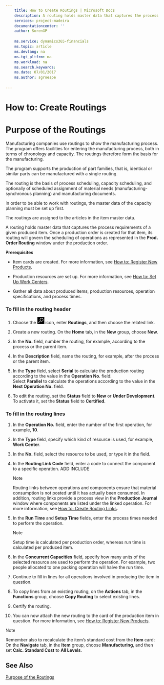 ```yaml
---
    title: How to Create Routings | Microsoft Docs
    description: A routing holds master data that captures the process requirements of a given produced item. Once a production order is created for that item, its routing will govern the scheduling of operations as represented in the **Prod. Order Routing** window under the production order.
    services: project-madeira
    documentationcenter: ''
    author: SorenGP

    ms.service: dynamics365-financials
    ms.topic: article
    ms.devlang: na
    ms.tgt_pltfrm: na
    ms.workload: na
    ms.search.keywords:
    ms.date: 07/01/2017
    ms.author: sgroespe

---
```

# How to: Create Routings
# Purpose of the Routings
Manufacturing companies use routings to show the manufacturing process. The program offers facilities for entering the manufacturing process, both in terms of chronology and capacity. The routings therefore form the basis for the manufacturing.  

 The program supports the production of part families, that is, identical or similar parts can be manufactured with a single routing.  

 The routing is the basis of process scheduling, capacity scheduling, and optionally of scheduled assignment of material needs (manufacturing-synchronous planning) and manufacturing documents.  

 In order to be able to work with routings, the master data of the capacity planning must be set up first.  

 The routings are assigned to the articles in the item master data.  
  

A routing holds master data that captures the process requirements of a given produced item. Once a production order is created for that item, its routing will govern the scheduling of operations as represented in the **Prod. Order Routing** window under the production order.  

 **Prerequisites**  

-   Item cards are created. For more information, see [How to: Register New Products](../how-to-register-new-products.md).  

-   Production resources are set up. For more information, see [How to: Set Up Work Centers](../how-to-set-up-work-centers.md).  

-   Gather all data about produced items, production resources, operation specifications, and process times.  

### To fill in the routing header  

1.  Choose the ![Search for Page or Report](media/ui-search/search_small.png "Search for Page or Report icon") icon, enter **Routings**, and then choose the related link.  

2.  Create a new routing. On the **Home** tab, in the **New** group, choose **New**.  

3.  In the **No.** field, number the routing, for example, according to the process or the parent item.  

4.  In the **Description** field, name the routing, for example, after the process or the parent item.  

5.  In the **Type** field, select **Serial** to calculate the production routing according to the value in the **Operation No.** field.   
    Select **Parallel** to calculate the operations according to the value in the **Next Operation No.** field.  

6.  To edit the routing, set the **Status** field to **New** or **Under Development**. To activate it, set the **Status** field to **Certified**.  

### To fill in the routing lines  

1.  In the **Operation No.** field, enter the number of the first operation, for example,  **10**.  

2.  In the **Type** field, specify which kind of resource is used, for example, **Work Center**.  

3.  In the **No.** field, select the resource to be used, or type it in the field.  

4.  In the **Routing Link Code** field, enter a code to connect the component to a specific operation. ADD INCLUDE<!--[!INCLUDE[bp_choose_columns](../../includes/bp_choose_columns_md.md)]-->  

    > [!NOTE]  
    >  Routing links between operations and components ensure that material consumption is not posted until it has actually been consumed. In addition, routing links provide a process view in the **Production Journal** window where components are listed under the linked operation. For more information, see [How to: Create Routing Links](../how-to-create-routing-links.md).  

5.  In the **Run Time** and **Setup Time** fields, enter the process times needed to perform the operation.  

    > [!NOTE]  
    >  Setup time is calculated per production order, whereas run time is calculated per produced item.  

6.  In the **Concurrent Capacities** field, specify how many units of the selected resource are used to perform the operation. For example, two people allocated to one packing operation will halve the run time.  

7.  Continue to fill in lines for all operations involved in producing the item in question.  

8.  To copy lines from an existing routing, on the **Actions** tab, in the  **Functions** group, choose **Copy Routing** to select existing lines.  

9. Certify the routing.  

10. You can now attach the new routing to the card of the production item in question. For more information, see [How to: Register New Products](../how-to-register-new-products.md).  

> [!NOTE]  
>  Remember also to recalculate the item’s standard cost from the **Item** card: On the **Navigate** tab, in the **Item** group, choose **Manufacturing**, and then set **Calc. Standard Cost** to **All Levels**.  

## See Also  
 [Purpose of the Routings](../purpose-of-the-routings.md)
